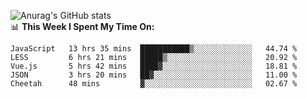 
![Anurag's GitHub stats](https://github-readme-stats.vercel.app/api?username=supergczh&show_icons=true&theme=radical)
<br />
📊 **This Week I Spent My Time On:**

<!--START_SECTION:waka-->
```text
JavaScript   13 hrs 35 mins  ███████████▒░░░░░░░░░░░░░   44.74 % 
LESS         6 hrs 21 mins   █████▒░░░░░░░░░░░░░░░░░░░   20.92 % 
Vue.js       5 hrs 42 mins   ████▓░░░░░░░░░░░░░░░░░░░░   18.81 % 
JSON         3 hrs 20 mins   ██▓░░░░░░░░░░░░░░░░░░░░░░   11.00 % 
Cheetah      48 mins         ▓░░░░░░░░░░░░░░░░░░░░░░░░   02.67 % 
```
<!--END_SECTION:waka-->
